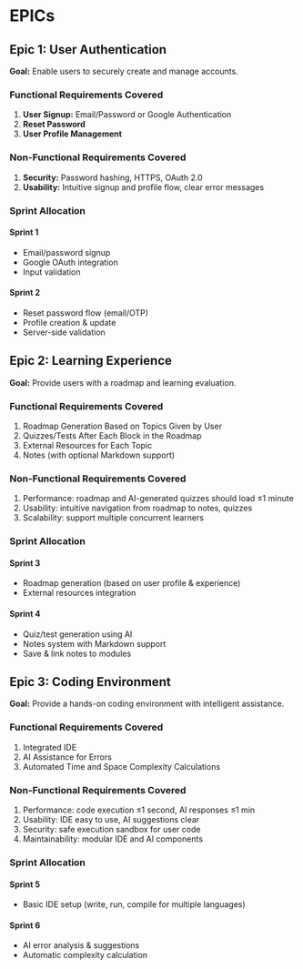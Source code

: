 # EPICs

## Epic 1: User Authentication 

**Goal:**
Enable users to securely create and manage accounts.

### Functional Requirements Covered
1. **User Signup:** Email/Password or Google Authentication
2. **Reset Password**
3. **User Profile Management**

### Non-Functional Requirements Covered
1. **Security:** Password hashing, HTTPS, OAuth 2.0
2. **Usability:** Intuitive signup and profile flow, clear error messages

### Sprint Allocation

#### Sprint 1
- Email/password signup
- Google OAuth integration
- Input validation

#### Sprint 2
- Reset password flow (email/OTP)
- Profile creation & update
- Server-side validation

## Epic 2: Learning Experience

**Goal:**
Provide users with a roadmap and learning evaluation.

### Functional Requirements Covered
1. Roadmap Generation Based on Topics Given by User
2. Quizzes/Tests After Each Block in the Roadmap
3. External Resources for Each Topic
4. Notes (with optional Markdown support)

### Non-Functional Requirements Covered
1. Performance: roadmap and AI-generated quizzes should load ≤1 minute
2. Usability: intuitive navigation from roadmap to notes, quizzes
3. Scalability: support multiple concurrent learners

### Sprint Allocation

#### Sprint 3
- Roadmap generation (based on user profile & experience)
- External resources integration

#### Sprint 4
- Quiz/test generation using AI
- Notes system with Markdown support
- Save & link notes to modules


## Epic 3: Coding Environment

**Goal:** Provide a hands-on coding environment with intelligent assistance.

### Functional Requirements Covered
1. Integrated IDE
2. AI Assistance for Errors
3. Automated Time and Space Complexity Calculations

### Non-Functional Requirements Covered
1. Performance: code execution ≤1 second, AI responses ≤1 min
2. Usability: IDE easy to use, AI suggestions clear
3. Security: safe execution sandbox for user code
4. Maintainability: modular IDE and AI components

### Sprint Allocation

#### Sprint 5
- Basic IDE setup (write, run, compile for multiple languages)

#### Sprint 6
- AI error analysis & suggestions
- Automatic complexity calculation


